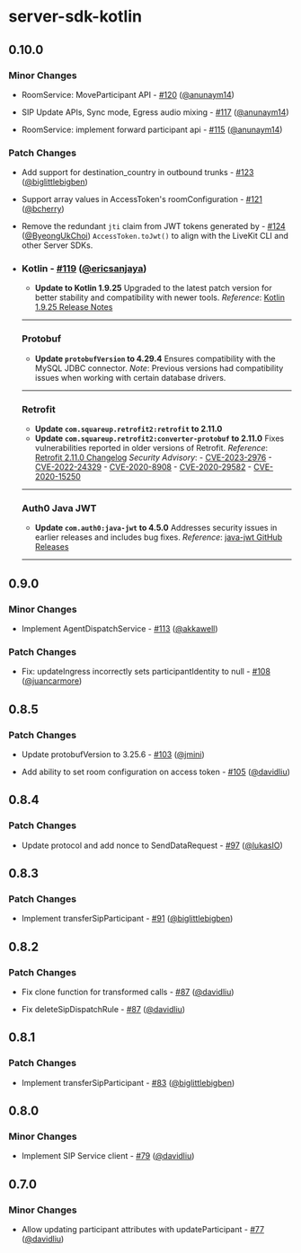 # server-sdk-kotlin

## 0.10.0

### Minor Changes

- RoomService: MoveParticipant API - [#120](https://github.com/livekit/server-sdk-kotlin/pull/120) ([@anunaym14](https://github.com/anunaym14))

- SIP Update APIs, Sync mode, Egress audio mixing - [#117](https://github.com/livekit/server-sdk-kotlin/pull/117) ([@anunaym14](https://github.com/anunaym14))

- RoomService: implement forward participant api - [#115](https://github.com/livekit/server-sdk-kotlin/pull/115) ([@anunaym14](https://github.com/anunaym14))

### Patch Changes

- Add support for destination_country in outbound trunks - [#123](https://github.com/livekit/server-sdk-kotlin/pull/123) ([@biglittlebigben](https://github.com/biglittlebigben))

- Support array values in AccessToken's roomConfiguration - [#121](https://github.com/livekit/server-sdk-kotlin/pull/121) ([@bcherry](https://github.com/bcherry))

- Remove the redundant `jti` claim from JWT tokens generated by - [#124](https://github.com/livekit/server-sdk-kotlin/pull/124) ([@ByeongUkChoi](https://github.com/ByeongUkChoi))
  `AccessToken.toJwt()` to align with the LiveKit CLI and other Server SDKs.

- ### Kotlin - [#119](https://github.com/livekit/server-sdk-kotlin/pull/119) ([@ericsanjaya](https://github.com/ericsanjaya))

  - **Update to Kotlin 1.9.25**
    Upgraded to the latest patch version for better stability and compatibility with newer tools.
    _Reference_: [Kotlin 1.9.25 Release Notes](https://kotlinlang.org/docs/whatsnew1920.html)

  ***

  ### Protobuf

  - **Update `protobufVersion` to 4.29.4**
    Ensures compatibility with the MySQL JDBC connector.
    _Note_: Previous versions had compatibility issues when working with certain database drivers.

  ***

  ### Retrofit

  - **Update `com.squareup.retrofit2:retrofit` to 2.11.0**
  - **Update `com.squareup.retrofit2:converter-protobuf` to 2.11.0**
    Fixes vulnerabilities reported in older versions of Retrofit.
    _Reference_: [Retrofit 2.11.0 Changelog](https://github.com/square/retrofit/blob/master/CHANGELOG.md)
    _Security Advisory_: - [CVE-2023-2976](https://cve.mitre.org/cgi-bin/cvename.cgi?name=CVE-2023-2976) - [CVE-2022-24329](https://cve.mitre.org/cgi-bin/cvename.cgi?name=CVE-2022-24329) - [CVE-2020-8908](https://cve.mitre.org/cgi-bin/cvename.cgi?name=CVE-2020-8908) - [CVE-2020-29582](https://cve.mitre.org/cgi-bin/cvename.cgi?name=CVE-2020-29582) - [CVE-2020-15250](https://cve.mitre.org/cgi-bin/cvename.cgi?name=CVE-2020-15250)

  ***

  ### Auth0 Java JWT

  - **Update `com.auth0:java-jwt` to 4.5.0**
    Addresses security issues in earlier releases and includes bug fixes.
    _Reference_: [java-jwt GitHub Releases](https://github.com/auth0/java-jwt/releases)

  ***

## 0.9.0

### Minor Changes

- Implement AgentDispatchService - [#113](https://github.com/livekit/server-sdk-kotlin/pull/113) ([@akkawell](https://github.com/akkawell))

### Patch Changes

- Fix: updateIngress incorrectly sets participantIdentity to null - [#108](https://github.com/livekit/server-sdk-kotlin/pull/108) ([@juancarmore](https://github.com/juancarmore))

## 0.8.5

### Patch Changes

- Update protobufVersion to 3.25.6 - [#103](https://github.com/livekit/server-sdk-kotlin/pull/103) ([@jmini](https://github.com/jmini))

- Add ability to set room configuration on access token - [#105](https://github.com/livekit/server-sdk-kotlin/pull/105) ([@davidliu](https://github.com/davidliu))

## 0.8.4

### Patch Changes

- Update protocol and add nonce to SendDataRequest - [#97](https://github.com/livekit/server-sdk-kotlin/pull/97) ([@lukasIO](https://github.com/lukasIO))

## 0.8.3

### Patch Changes

- Implement transferSipParticipant - [#91](https://github.com/livekit/server-sdk-kotlin/pull/91) ([@biglittlebigben](https://github.com/biglittlebigben))

## 0.8.2

### Patch Changes

- Fix clone function for transformed calls - [#87](https://github.com/livekit/server-sdk-kotlin/pull/87) ([@davidliu](https://github.com/davidliu))

- Fix deleteSipDispatchRule - [#87](https://github.com/livekit/server-sdk-kotlin/pull/87) ([@davidliu](https://github.com/davidliu))

## 0.8.1

### Patch Changes

- Implement transferSipParticipant - [#83](https://github.com/livekit/server-sdk-kotlin/pull/83) ([@biglittlebigben](https://github.com/biglittlebigben))

## 0.8.0

### Minor Changes

- Implement SIP Service client - [#79](https://github.com/livekit/server-sdk-kotlin/pull/79) ([@davidliu](https://github.com/davidliu))

## 0.7.0

### Minor Changes

- Allow updating participant attributes with updateParticipant - [#77](https://github.com/livekit/server-sdk-kotlin/pull/77) ([@davidliu](https://github.com/davidliu))
